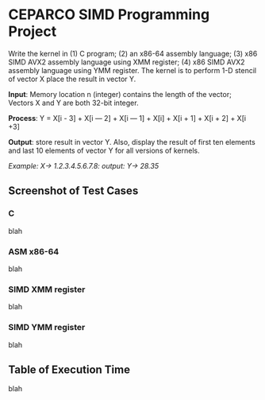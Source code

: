 # CEPARCO SIMD Programming Project
Write the kernel in (1) C program; (2) an x86-64 assembly language; (3) x86 SIMD AVX2 assembly language using XMM register; (4) x86 SIMD AVX2 assembly language using YMM register. The kernel is to perform 1-D stencil of vector X place the result in vector Y. 

**Input**: Memory location n (integer) contains the length of the vector; Vectors X and Y are both 32-bit integer. 

**Process**: Y = X[i - 3] + X[i — 2] + X[i — 1] + X[i] + X[i + 1] + X[i + 2]  + X[i +3] 

**Output**: store result in vector Y. Also, display the result of first ten elements and last 10 elements of vector Y for all versions of kernels.

*Example: X-> 1.2.3.4.5.6.7.8: output: Y-> 28.35*

## Screenshot of Test Cases
### C
blah

### ASM x86-64
blah

### SIMD XMM register
blah

### SIMD YMM register
blah

## Table of Execution Time
blah

